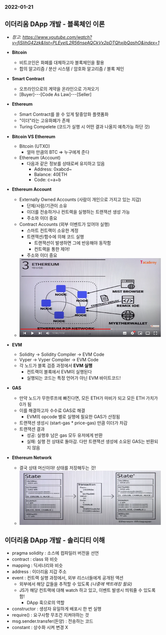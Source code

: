 ### 2022-01-21

## 이더리움 DApp 개발 - 블록체인 이론
- *참고: https://www.youtube.com/watch?v=fiSIihG42zk&list=PLEyeIL2R56nseAQCkVx2pDTQhxjbQashO&index=1*
- **Bitcoin**
  - 비트코인은 화폐를 대체하고자 블록체인을 활용
  - 합의 알고리즘 / 분산 시스템 / 암호화 알고리즘 / 블록 체인

- **Smart Contract**
  - 오프라인으로의 계약을 온라인으로 가져오기
  - [Buyer]---[Code As Law]---[Seller]

- **Ethereum**
  - Smart Contract를 쓸 수 있게 탈중앙화 플랫폼화
  - "이더"라는 고유화폐가 존재
  - Turing Compelete (코드가 실행 시 어떤 결과 나올지 예측가능 하단 것)
  
- **Bitcoin VS Ethereum**
  - Bitcoin (UTXO)
    - 얼마 만큼의 BTC => 누구에게 준다
  - Ethereum (Account)
    - 다음과 같은 정보를 상태로써 유지하고 있음
      - Address: 0xabcd~
      - Balance: 40ETH
      - Code: c=a+b

- **Ethereum Account**
  - Externally Owned Accounts (사람이 개인으로 가지고 있는 지갑)
    - 단체/사람/기관이 소유
    - 이더를 전송하거나 컨트랙을 실행하는 트랜잭션 생성 가능
    - 주소와 이더 중요
  - Contract Accounts (외부 이벤트가 있어야 실행)
    - 스마트 컨트랙이 소유한 계정
    - 트랜잭션/함수에 의해 코드 실행
      - 트랜잭션이 발생하면 그에 반응해야 동작함
      - 컨트랙을 통한 제어!
    - 주소와 이더 중요
  - ![](../images/2022-01-21-eth.PNG)

- **EVM**
  - Solidity -> Solidity Compiler -> EVM Code
  - Vyper -> Vyper Compiler -> EVM Code
  - 각 노드가 블록 검증 과정에서 **EVM 실행**
    - 컨트랙이 블록에서 EVM이 실행된다
    - 실행되는 코드는 특정 언어가 아닌 EVM 바이트코드!

- **GAS**
  - 만약 노드가 무한루프에 빠진다면, 모든 ETH가 마비가 되고 모든 ETH 가치가 0가 됨
  - 이를 해결하고자 수수료 GAS로 해결
    - EVM의 opcode 별로 실행에 필요한 GAS가 산정됨
  - 트랜잭션 생성시 (start-gas * price-gas) 만큼 이더가 차감
  - 트랜잭션 결과
    - 성공: 실행후 남은 gas 모두 유저에게 반환
    - 실패: 실행 전 상태로 돌아감. 다만 트랜잭션 생성에 소요된 GAS는 반환되지 않음
  
- **Ethereum Network**
  - 결국 상태 머신이야! 상태를 저장해두는 것!
  - ![](../images/2022-01-15-eth-network.PNG)

## 이더리움 DApp 개발 - 솔리디티 이해
- pragma solidity : 소스에 컴파일러 버전을 선언
- contract : class 와 비슷
- mapping : 딕셔너리와 비슷
- address : 이더리움 지갑 주소
- event : 컨트랙 실행 과정에서, 외부 리스너들에게 공개된 액션
  - 외부에서 해당 값들을 추적할 수 있도록 *(나중에 백트래킹 필요)*
  - JS가 해당 컨트랙에 대해 watch 하고 있고, 이벤트 발생시 띄워줄 수 있도록 함!
    - DApp 훅으로의 역할
- constructor : 생성자 유일하게 배포시 한 번 실행
- require() : 요구사항 무조건 지켜야하는 것
- msg.sender.transfer(돈양) : 전송하는 코드
- constant : 상수화 시켜 변경 X

